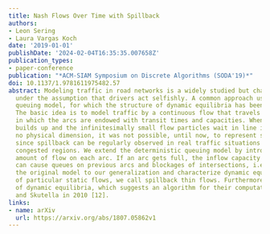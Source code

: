```yaml
---
title: Nash Flows Over Time with Spillback
authors:
- Leon Sering
- Laura Vargas Koch
date: '2019-01-01'
publishDate: '2024-02-04T16:35:35.007658Z'
publication_types:
- paper-conference
publication: "*ACM-SIAM Symposium on Discrete Algorithms (SODA'19)*"
doi: 10.1137/1.9781611975482.57
abstract: Modeling traffic in road networks is a widely studied but challenging problem, especially 
  under the assumption that drivers act selfishly. A common approach used in simulation software is the deterministic 
  queuing model, for which the structure of dynamic equilibria has been studied extensively in the last couple of years. 
  The basic idea is to model traffic by a continuous flow that travels over time from a source to a sink through a network, 
  in which the arcs are endowed with transit times and capacities. Whenever the flow rate exceeds the capacity a queue 
  builds up and the infinitesimally small flow particles wait in line in front of the bottleneck. Since the queues have 
  no physical dimension, it was not possible, until now, to represent spillback in this model. This was a big drawback, 
  since spillback can be regularly observed in real traffic situations and has a huge impact on travel times in highly 
  congested regions. We extend the deterministic queuing model by introducing a storage capacity that bounds the total 
  amount of flow on each arc. If an arc gets full, the inflow capacity is reduced to the current outflow rate, which 
  can cause queues on previous arcs and blockages of intersections, i.e., spillback. We carry over the main results of 
  the original model to our generalization and characterize dynamic equilibria, called Nash flows over time, by sequences 
  of particular static flows, we call spillback thin flows. Furthermore, we give a constructive proof for the existence 
  of dynamic equilibria, which suggests an algorithm for their computation. This solves an open problem stated by Koch 
  and Skutella in 2010 [12].
links:
- name: arXiv
  url: https://arxiv.org/abs/1807.05862v1
---
```

